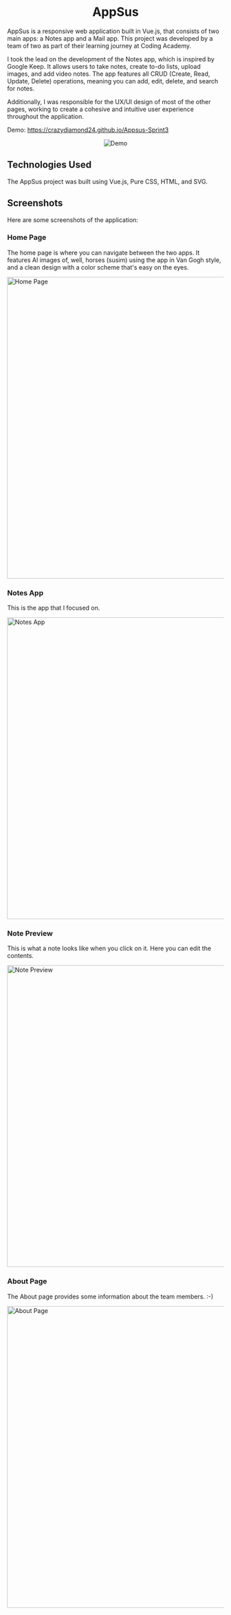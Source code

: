 <h1 align="center">AppSus</h1>

AppSus is a responsive web application built in Vue.js, that consists of two main apps: a Notes app and a Mail app. This project was developed by a team of two as part of their learning journey at Coding Academy. 

I took the lead on the development of the Notes app, which is inspired by Google Keep. It allows users to take notes, create to-do lists, upload images, and add video notes. The app features all CRUD (Create, Read, Update, Delete) operations, meaning you can add, edit, delete, and search for notes.

Additionally, I was responsible for the UX/UI design of most of the other pages, working to create a cohesive and intuitive user experience throughout the application.

Demo: https://crazydiamond24.github.io/Appsus-Sprint3

<p align="center">
  <img src="https://www.imagehost.at/images/2023/05/08/smartmockups_lhf2kzxn-removebg-preview.png" alt="Demo">
</p>




## Technologies Used

The AppSus project was built using Vue.js, Pure CSS, HTML, and SVG.

## Screenshots

Here are some screenshots of the application:

### Home Page

The home page is where you can navigate between the two apps. It features AI images of, well, horses (susim) using the app in Van Gogh style, and a clean design with a color scheme that's easy on the eyes.

<img src="https://www.imagehost.at/images/2023/05/08/Screenshot-2023-05-08-190508.png" alt="Home Page" width="700">

### Notes App

This is the app that I focused on. 

<img src="https://www.imagehost.at/images/2023/05/08/hover.jpg" alt="Notes App" width="700">

### Note Preview

This is what a note looks like when you click on it. Here you can edit the contents. 

<img src="https://www.imagehost.at/images/2023/05/08/Screenshot-2023-05-08-190706.png" alt="Note Preview" width="700">

### About Page

The About page provides some information about the team members. :-) 

<img src="https://www.imagehost.at/images/2023/05/08/Screenshot-2023-05-08-190555.png" alt="About Page" width="700">


